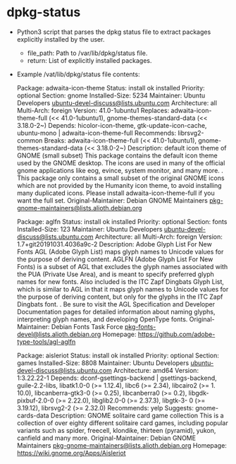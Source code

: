 # dpkg-status
  - Python3 script that parses the dpkg status file to extract packages explicitly installed by the user.
    - file_path: Path to /var/lib/dpkg/status file.
    - return: List of explicitly installed packages.

  - Example /vat/lib/dpkg/status file contents:

	Package: adwaita-icon-theme
	Status: install ok installed
	Priority: optional
	Section: gnome
	Installed-Size: 5234
	Maintainer: Ubuntu Developers <ubuntu-devel-discuss@lists.ubuntu.com>
	Architecture: all
	Multi-Arch: foreign
	Version: 41.0-1ubuntu1
	Replaces: adwaita-icon-theme-full (<< 41.0-1ubuntu1), gnome-themes-standard-data (<< 3.18.0-2~)
	Depends: hicolor-icon-theme, gtk-update-icon-cache, ubuntu-mono | adwaita-icon-theme-full
	Recommends: librsvg2-common
	Breaks: adwaita-icon-theme-full (<< 41.0-1ubuntu1), gnome-themes-standard-data (<< 3.18.0-2~)
	Description: default icon theme of GNOME (small subset)
	This package contains the default icon theme used by the GNOME desktop.
	The icons are used in many of the official gnome applications like eog,
	evince, system monitor, and many more.
	.
	This package only contains a small subset of the original GNOME icons which
	are not provided by the Humanity icon theme, to avoid installing many
	duplicated icons. Please install adwaita-icon-theme-full if you want the full set.
	Original-Maintainer: Debian GNOME Maintainers <pkg-gnome-maintainers@lists.alioth.debian.org>

	Package: aglfn
	Status: install ok installed
	Priority: optional
	Section: fonts
	Installed-Size: 123
	Maintainer: Ubuntu Developers <ubuntu-devel-discuss@lists.ubuntu.com>
	Architecture: all
	Multi-Arch: foreign
	Version: 1.7+git20191031.4036a9c-2
	Description: Adobe Glyph List For New Fonts
	AGL (Adobe Glyph List) maps glyph names to Unicode values for the
	purpose of deriving content. AGLFN (Adobe Glyph List For New Fonts) is a
	subset of AGL that excludes the glyph names associated with the PUA
	(Private Use Area), and is meant to specify preferred glyph names for
	new fonts. Also included is the ITC Zapf Dingbats Glyph List, which is
	similar to AGL in that it maps glyph names to Unicode values for the
	purpose of deriving content, but only for the glyphs in the ITC Zapf
	Dingbats font.
	. 
	Be sure to visit the AGL Specification and Developer Documentation pages
	for detailed information about naming glyphs, interpreting glyph names,
	and developing OpenType fonts.
	Original-Maintainer: Debian Fonts Task Force <pkg-fonts-devel@lists.alioth.debian.org>
	Homepage: https://github.com/adobe-type-tools/agl-aglfn

	Package: aisleriot
	Status: install ok installed
	Priority: optional
	Section: games
	Installed-Size: 8808
	Maintainer: Ubuntu Developers <ubuntu-devel-discuss@lists.ubuntu.com>
	Architecture: amd64
	Version: 1:3.22.22-1
	Depends: dconf-gsettings-backend | gsettings-backend, guile-2.2-libs, libatk1.0-0 (>= 1.12.4), libc6 (>= 2.34), libcairo2 (>= 1.
	10.0), libcanberra-gtk3-0 (>= 0.25), libcanberra0 (>= 0.2), libgdk-pixbuf-2.0-0 (>= 2.22.0), libglib2.0-0 (>= 2.37.3), libgtk-3-
	0 (>= 3.19.12), librsvg2-2 (>= 2.32.0)
	Recommends: yelp
	Suggests: gnome-cards-data
	Description: GNOME solitaire card game collection
	This is a collection of over eighty different solitaire card games, including
	popular variants such as spider, freecell, klondike, thirteen (pyramid),
	yukon, canfield and many more.
	Original-Maintainer: Debian GNOME Maintainers <pkg-gnome-maintainers@lists.alioth.debian.org>
	Homepage: https://wiki.gnome.org/Apps/Aisleriot

